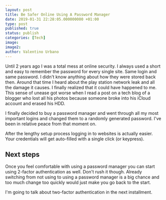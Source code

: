 ```yaml
---
layout: post
title: Be Safer Online Using A Password Manager
date: 2019-01-31 22:28:05.000000000 +01:00
type: post
published: true
status: publish
categories: [Tech]
image:
image2:
author: Valentino Urbano
---
```


Until 2 years ago I was a total mess at online security. I always used a short and easy to remember the password for every single site. Same login and same password. I didn't know anything about how they were stored back then. Around that time I heard about the play station network leak and all the damage it causes. I finally realized that it could have happened to me. This sense of unease got worse when I read a post on a tech blog of a blogger who lost all his photos because someone broke into his iCloud account and erased his HDD.

I finally decided to buy a password manager and went through all my most important logins and changed them to a randomly generated password. I've been in relative peace from that moment on.

After the lengthy setup process logging in to websites is actually easier. Your credentials will get auto-filled with a single click (or keypress).

## Next steps

Once you feel comfortable with using a password manager you can start using 2-factor authentication as well. Don't rush it though. Already switching from not using to using a password manager is a big chance and too much change too quickly would just make you go back to the start.

I'm going to talk about two-factor authentication in the next installment.
